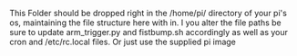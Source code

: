 This Folder should be dropped right in the /home/pi/ directory of your pi's os, maintaining the file structure here with in.  I you alter the file paths be sure to update arm_trigger.py and fistbump.sh accordingly as well as your cron and /etc/rc.local files.  Or just use the supplied pi image
